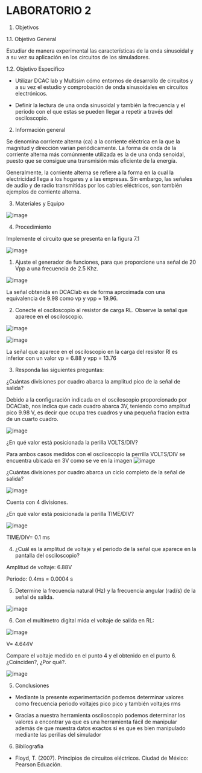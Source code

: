 # LABORATORIO 2

1. Objetivos

1.1. Objetivo General

Estudiar de manera experimental las características de la onda sinusoidal y a su vez su aplicación en los circuitos de los simuladores.

1.2. Objetivo Especifico

- Utilizar DCAC lab y Multisim cómo entornos de desarrollo de circuitos y a su vez el estudio y comprobación de onda sinusoidales en circuitos electrónicos.

- Definir la lectura de una onda sinusoidal y también la frecuencia y el periodo con el que estas se pueden llegar a repetir a través del osciloscopio.

2. Información general

Se denomina corriente alterna (ca) a la corriente eléctrica en la que la magnitud y dirección varían periódicamente. La forma de onda de la corriente alterna más comúnmente utilizada es la de una onda senoidal, puesto que se consigue una transmisión más eficiente de la energía.

Generalmente, la corriente alterna se refiere a la forma en la cual la electricidad llega a los hogares y a las empresas. Sin embargo, las señales de audio y de radio transmitidas por los cables eléctricos, son también ejemplos de corriente alterna.

3. Materiales y Equipo

![image](https://user-images.githubusercontent.com/94079321/155056238-235beb54-2a4e-499b-a590-420870a45451.png)

4. Procedimiento

Implemente el circuito que se presenta en la figura 7.1

![image](https://user-images.githubusercontent.com/94079321/155056203-49ef0db3-50e3-41ab-bdc6-b78f3073ac75.png)

1. Ajuste el generador de funciones, para que proporcione una señal de 20 Vpp a una frecuencia de 2.5 Khz.

![image](https://user-images.githubusercontent.com/94079321/155056265-22b2c8f2-3009-4ec3-800a-b7c13b4b7012.png)

La señal obtenida en DCAClab es de forma aproximada con una equivalencia de 9.98 como vp y vpp = 19.96.

2. Conecte el osciloscopio al resistor de carga RL. Observe la señal que aparece en el osciloscopio.

![image](https://user-images.githubusercontent.com/94079321/155056453-39fc88d2-4b45-4d19-a317-1d50c890a93c.png)

![image](https://user-images.githubusercontent.com/94079321/155056480-421fbfb8-b087-45e9-b9ab-d514e365d749.png)

La señal que aparece en el osciloscopio en la carga del resistor Rl es inferior con un valor vp = 6.88 y vpp = 13.76

3. Responda las siguientes preguntas:

¿Cuántas divisiones por cuadro abarca la amplitud pico de la señal de salida?

Debido a la configuración indicada en el osciloscopio proporcionado por DCAClab, nos indica que cada cuadro abarca 3V, teniendo como amplitud pico 9.98 V, es decir que ocupa tres cuadros y una pequeña fracion extra de un cuarto cuadro.

![image](https://user-images.githubusercontent.com/94079321/155057332-e49e43c1-1be0-4079-a334-2473c2c1c01a.png)

¿En qué valor está posicionada la perilla VOLTS/DIV?

Para ambos casos medidos con el osciloscopio la perrilla VOLTS/DIV se encuentra ubicada en 3V como se ve en la imagen
![image](https://user-images.githubusercontent.com/94079321/155057682-f56f5dd7-00bc-4a13-bf94-5b4d94cd5912.png)

¿Cuántas divisiones por cuadro abarca un ciclo completo de la señal de salida?

![image](https://user-images.githubusercontent.com/94079321/155146337-66314dc1-619a-410e-ac9d-5542c13ce54a.png)

Cuenta con 4 divisiones. 

¿En qué valor está posicionada la perilla TIME/DIV?

![image](https://user-images.githubusercontent.com/94079321/155146662-9b0c3153-6dca-4137-9478-d35a43bd167e.png)

TIME/DIV= 0.1 ms 

4. ¿Cuál es la amplitud de voltaje y el periodo de la señal que aparece en la pantalla
del osciloscopio?

Amplitud de voltaje:  6.88V

Periodo: 0.4ms = 0.0004 s

5. Determine la frecuencia natural (Hz) y la frecuencia angular (rad/s) de la señal de salida.

![image](https://user-images.githubusercontent.com/94079321/155174587-8538f19b-dfed-4402-af8d-fd8e600bb449.png)

6. Con el multímetro digital mida el voltaje de salida en RL:

![image](https://user-images.githubusercontent.com/94079321/155147726-c3b4168e-ab87-4c09-a904-8f2437bfb3ed.png)

V= 4.644V

Compare el voltaje medido en el punto 4 y el obtenido en el punto 6. ¿Coinciden?, ¿Por qué?.



![image](https://user-images.githubusercontent.com/94079321/155176014-7b6fff38-64aa-44f7-8230-4d5001c3df86.png)

5. Conclusiones

- Mediante la presente experimentación podemos determinar valores como frecuencia periodo voltajes pico pico y también voltajes rms

- Gracias a nuestra herramienta osciloscopio podemos determinar los valores a encontrar ya que es una herramienta fácil de manipular además de que muestra datos exactos si es que es bien manipulado mediante las perillas del simulador

6. Biblíografia

- Floyd, T. (2007). Principios de circuitos eléctricos. Ciudad de México: Pearson Eduación.
